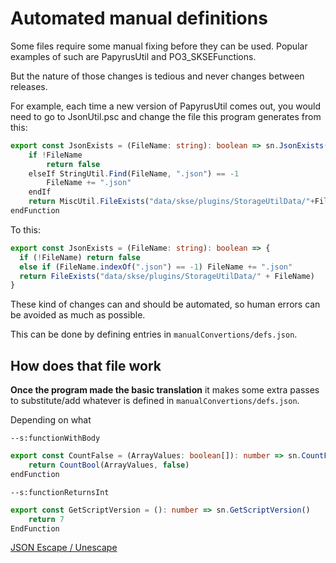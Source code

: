 # Automated manual definitions

Some files require some manual fixing before they can be used. Popular examples of such are PapyrusUtil and PO3_SKSEFunctions.

But the nature of those changes is tedious and never changes between releases.

For example, each time a new version of PapyrusUtil comes out, you would need to go to JsonUtil.psc and change the file this program generates from this:

```ts
export const JsonExists = (FileName: string): boolean => sn.JsonExists(FileName)
	if !FileName
		return false
	elseIf StringUtil.Find(FileName, ".json") == -1
		FileName += ".json"
	endIf
	return MiscUtil.FileExists("data/skse/plugins/StorageUtilData/"+FileName)
endFunction
```

To this:

```ts
export const JsonExists = (FileName: string): boolean => {
  if (!FileName) return false
  else if (FileName.indexOf(".json") == -1) FileName += ".json"
  return FileExists("data/skse/plugins/StorageUtilData/" + FileName)
}
```
These kind of changes can and should be automated, so human errors can be avoided as much as possible.

This can be done by defining entries in `manualConvertions/defs.json`.

## How does that file work

**Once the program made the basic translation** it makes some extra passes to substitute/add whatever is defined in `manualConvertions/defs.json`.

Depending on what

`--s:functionWithBody`

```ts
export const CountFalse = (ArrayValues: boolean[]): number => sn.CountFalse(ArrayValues)
	return CountBool(ArrayValues, false)
endFunction
```

`--s:functionReturnsInt`

```ts
export const GetScriptVersion = (): number => sn.GetScriptVersion()
	return 7
EndFunction
```

[JSON Escape / Unescape][JSONEscape]

[JSONEscape]: https://www.freeformatter.com/json-escape.html
[regexr]: https://regexr.com/